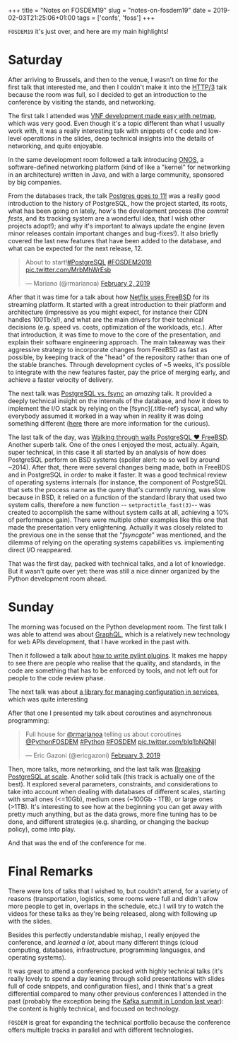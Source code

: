 +++
title = "Notes on FOSDEM19"
slug = "notes-on-fosdem19"
date = 2019-02-03T21:25:06+01:00
tags = ['confs', 'foss']
+++

`FOSDEM19` it\'s just over, and here are my main highlights!

# Saturday

After arriving to Brussels, and then to the venue, I wasn\'t on time for
the first talk that interested me, and then I couldn\'t make it into the
[HTTP/3](https://fosdem.org/2019/schedule/event/http3/) talk because the
room was full, so I decided to get an introduction to the conference by
visiting the stands, and networking.

The first talk I attended was [VNF development made easy with
netmap](https://fosdem.org/2019/schedule/event/netmap_vnf_development/),
which was very good. Even though it\'s a topic different than what I
usually work with, it was a really interesting talk with snippets of `C`
code and low-level operations in the slides, deep technical insights
into the details of networking, and quite enjoyable.

In the same development room followed a talk introducing
[ONOS](https://fosdem.org/2019/schedule/event/onos_introduction/), a
software-defined networking platform (kind of like a \"kernel\" for
networking in an architecture) written in Java, and with a large
community, sponsored by big companies.

From the databases track, the talk [Postgres goes to
11!](https://www.fosdem.org/2019/schedule/event/postgresql11/) was a
really good introduction to the history of PostgreSQL, how the project
started, its roots, what has been going on lately, how\'s the
development process (the *commit fests*, and its tracking system are a
wonderful idea, that I wish other projects adopt!); and why it\'s
important to always update the engine (even minor releases contain
important changes and bug-fixes!). It also briefly covered the last new
features that have been added to the database, and what can be expected
for the next release, 12.

<blockquote class="twitter-tweet"><p lang="en" dir="ltr">About to start!<a href="https://twitter.com/hashtag/PostgreSQL?src=hash&amp;ref_src=twsrc%5Etfw">#PostgreSQL</a> <a href="https://twitter.com/hashtag/FOSDEM2019?src=hash&amp;ref_src=twsrc%5Etfw">#FOSDEM2019</a> <a href="https://t.co/MrbMhWrEsb">pic.twitter.com/MrbMhWrEsb</a></p>&mdash; Mariano (@rmarianoa) <a href="https://twitter.com/rmarianoa/status/1091694740029014016?ref_src=twsrc%5Etfw">February 2, 2019</a></blockquote> <script async src="https://platform.twitter.com/widgets.js" charset="utf-8"></script>

After that it was time for a talk about how [Netflix uses
FreeBSD](https://fosdem.org/2019/schedule/event/netflix_freebsd/) for
its streaming platform. It started with a great introduction to their
platform and architecture (impressive as you might expect, for instance
their CDN handles 100Tb/s!), and what are the main drivers for their
technical decisions (e.g. speed vs. costs, optimization of the
workloads, etc.). After that introduction, it was time to move to the
core of the presentation, and explain their software engineering
approach. The main takeaway was their aggressive strategy to incorporate
changes from FreeBSD as fast as possible, by keeping track of the
\"head\" of the repository rather than one of the stable branches.
Through development cycles of \~5 weeks, it\'s possible to integrate
with the new features faster, pay the price of merging early, and
achieve a faster velocity of delivery.

The next talk was [PostgreSQL vs.
fsync](https://fosdem.org/2019/schedule/event/postgresql_fsync/) an
*amazing* talk. It provided a deeply technical insight on the internals
of the database, and how it does to implement the I/O stack by relying
on the [fsync]{.title-ref} syscal, and why everybody assumed it worked
in a way when in reality it was doing something different
([here](https://lwn.net/Articles/752063/) there are more information for
the curious).

The last talk of the day, was [Walking through walls PostgreSQL ♥
FreeBSD](https://fosdem.org/2019/schedule/event/walking_through_walls/).
Another superb talk. One of the ones I enjoyed the most, actually.
Again, super technical, in this case it all started by an analysis of
how does PostgreSQL perform on BSD systems (spoiler alert: no so well by
around \~2014). After that, there were several changes being made, both
in FreeBDS and in PostgreSQL in order to make it faster. It was a good
technical review of operating systems internals (for instance, the
component of PostgreSQL that sets the process name as the query that\'s
currently running, was slow because in BSD, it relied on a function of
the standard library that used two system calls, therefore a new
function \-- `setproctitle_fast(3)`\-- was created to accomplish the
same without system calls at all, achieving a 10% of performance gain).
There were multiple other examples like this one that made the
presentation very enlightening. Actually it was closely related to the
previous one in the sense that the \"*fsyncgate*\" was mentioned, and
the dilemma of relying on the operating systems capabilities vs.
implementing direct I/O reappeared.

That was the first day, packed with technical talks, and a lot of
knowledge. But it wasn\'t quite over yet: there was still a nice dinner
organized by the Python development room ahead.

# Sunday

The morning was focused on the Python development room. The first talk I
was able to attend was about
[GraphQL](https://fosdem.org/2019/schedule/event/python_discover_graphql/),
which is a relatively new technology for web APIs development, that I
have worked in the past with.

Then it followed a talk about [how to write pylint
plugins](https://fosdem.org/2019/schedule/event/python_write_pylint_plugins/).
It makes me happy to see there are people who realise that the quality,
and standards, in the code are something that has to be enforced by
tools, and not left out for people to the code review phase.

The next talk was about [a library for managing configuration in
services](https://fosdem.org/2019/schedule/event/python_application_configuration/),
which was quite interesting

After that one I presented my talk about coroutines and asynchronous
programming:

<blockquote class="twitter-tweet"><p lang="en" dir="ltr">Full house for <a href="https://twitter.com/rmarianoa?ref_src=twsrc%5Etfw">@rmarianoa</a> telling us about coroutines <a href="https://twitter.com/PythonFOSDEM?ref_src=twsrc%5Etfw">@PythonFOSDEM</a> <a href="https://twitter.com/hashtag/Python?src=hash&amp;ref_src=twsrc%5Etfw">#Python</a> <a href="https://twitter.com/hashtag/FOSDEM?src=hash&amp;ref_src=twsrc%5Etfw">#FOSDEM</a> <a href="https://t.co/bIq1bNQNjI">pic.twitter.com/bIq1bNQNjI</a></p>&mdash; Eric Gazoni (@ericgazoni) <a href="https://twitter.com/ericgazoni/status/1092001096321691648?ref_src=twsrc%5Etfw">February 3, 2019</a></blockquote> <script async src="https://platform.twitter.com/widgets.js" charset="utf-8"></script>

Then, more talks, more networking, and the last talk was [Breaking
PostgreSQL at
scale](https://fosdem.org/2019/schedule/event/breaking_postgresql_on_scale/).
Another solid talk (this track is actually one of the best). It explored
several parameters, constraints, and considerations to take into account
when dealing with databases of different scales, starting with small
ones (\<=10Gb), medium ones (\~100Gb - 1TB), or large ones (\>1TB).
It\'s interesting to see how at the beginning you can get away with
pretty much anything, but as the data grows, more fine tuning has to be
done, and different strategies (e.g. sharding, or changing the backup
policy), come into play.

And that was the end of the conference for me.

# Final Remarks

There were lots of talks that I wished to, but couldn\'t attend, for a
variety of reasons (transportation, logistics, some rooms were full and
didn\'t allow more people to get in, overlaps in the schedule, etc.) I
will try to watch the videos for these talks as they\'re being released,
along with following up with the slides.

Besides this perfectly understandable mishap, I really enjoyed the
conference, and *learned a lot*, about many different things (cloud
computing, databases, infrastructure, programming languages, and
operating systems).

It was great to attend a conference packed with highly technical talks
(it\'s really lovely to spend a day leaning through solid presentations
with slides full of code snippets, and configuration files), and I think
that\'s a great differential compared to many other previous conferences
I attended in the past (probably the exception being the [Kafka summit
in London last
year](link://slug/notes-on-the-kafka-summit-london-2018)): the content
is highly technical, and focused on technology.

`FOSDEM` is great for expanding the technical portfolio because the
conference offers multiple tracks in parallel and with different
technologies.
